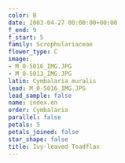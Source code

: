 ```yaml
---
color: B
date: 2003-04-27 00:00:00+00:00
f_end: 9
f_start: 5
family: Scrophulariaceae
flower_type: C
image:
- M_0-5016_IMG.JPG
- M_0-5013_IMG.JPG
latin: Cymbalaria muralis
lead: M_0-5016_IMG.JPG
lead_sample: false
name: index.en
order: Cymbalaria
parallel: false
petals: 5
petals_joined: false
star_shape: false
title: Ivy-leaved Toadflax
---
```

